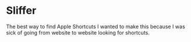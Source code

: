 # Sliffer
The best way to find Apple Shortcuts
I wanted to make this because I was sick of going from website to website looking for shortcuts.